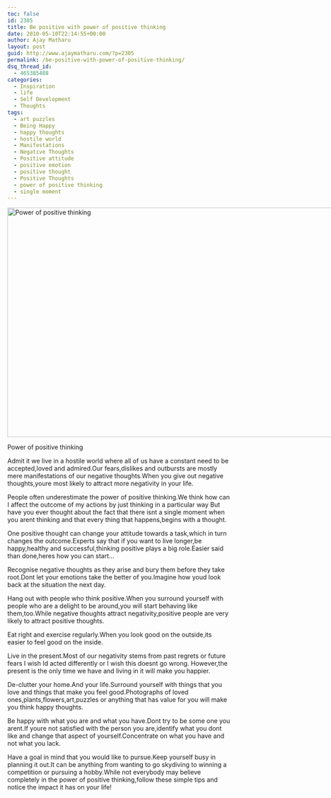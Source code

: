 ```yaml
---
toc: false
id: 2305
title: Be positive with power of positive thinking
date: 2010-05-10T22:14:55+00:00
author: Ajay Matharu
layout: post
guid: http://www.ajaymatharu.com/?p=2305
permalink: /be-positive-with-power-of-positive-thinking/
dsq_thread_id:
  - 465385488
categories:
  - Inspiration
  - life
  - Self Development
  - Thoughts
tags:
  - art puzzles
  - Being Happy
  - happy thoughts
  - hostile world
  - Manifestations
  - Negative Thoughts
  - Positive attitude
  - positive emotion
  - positive thought
  - Positive Thoughts
  - power of positive thinking
  - single moment
---
```

<div id="attachment_2307" style="width: 784px" class="wp-caption aligncenter">
  <img src="http://www.ajaymatharu.com/wp-content/uploads/2010/05/Positive_thinking.6055125.jpg" alt="Power of positive thinking" title="Power of positive thinking" width="774" height="519" class="size-full wp-image-2307" srcset="http://www.ajaymatharu.com/wp-content/uploads/2010/05/Positive_thinking.6055125-300x201.jpg 300w, http://www.ajaymatharu.com/wp-content/uploads/2010/05/Positive_thinking.6055125.jpg 774w" sizes="(max-width: 774px) 100vw, 774px" />
  
  <p class="wp-caption-text">
    Power of positive thinking
  </p>
</div>

Admit it we live in a hostile world where all of us have a constant need to be accepted,loved and admired.Our fears,dislikes and outbursts are mostly mere manifestations of our negative thoughts.When you give out negative thoughts,youre most likely to attract more negativity in your life.

People often underestimate the power of positive thinking.We think how can I affect the outcome of my actions by just thinking in a particular way But have you ever thought about the fact that there isnt a single moment when you arent thinking and that every thing that happens,begins with a thought.

One positive thought can change your attitude towards a task,which in turn changes the outcome.Experts say that if you want to live longer,be happy,healthy and successful,thinking positive plays a big role.Easier said than done,heres how you can start&#8230;

Recognise negative thoughts as they arise and bury them before they take root.Dont let your emotions take the better of you.Imagine how youd look back at the situation the next day.

Hang out with people who think positive.When you surround yourself with people who are a delight to be around,you will start behaving like them,too.While negative thoughts attract negativity,positive people are very likely to attract positive thoughts.

Eat right and exercise regularly.When you look good on the outside,its easier to feel good on the inside.
  
Live in the present.Most of our negativity stems from past regrets or future fears I wish Id acted differently or I wish this doesnt go wrong. However,the present is the only time we have and living in it will make you happier.
  
De-clutter your home.And your life.Surround yourself with things that you love and things that make you feel good.Photographs of loved ones,plants,flowers,art,puzzles or anything that has value for you will make you think happy thoughts.

Be happy with what you are and what you have.Dont try to be some one you arent.If youre not satisfied with the person you are,identify what you dont like and change that aspect of yourself.Concentrate on what you have and not what you lack.

Have a goal in mind that you would like to pursue.Keep yourself busy in planning it out.It can be anything from wanting to go skydiving to winning a competition or pursuing a hobby.While not everybody may believe completely in the power of positive thinking,follow these simple tips and notice the impact it has on your life!
